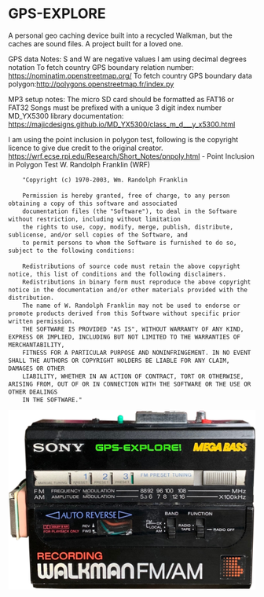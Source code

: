 # GPS-EXPLORE
A personal geo caching device built into a recycled Walkman, but the caches are sound files. A project built for a loved one.

   GPS data Notes:
      S and W are negative values
      I am using decimal degrees notation
      To fetch country GPS boundary relation number: https://nominatim.openstreetmap.org/
      To fetch country GPS boundary data polygon:http://polygons.openstreetmap.fr/index.py

   MP3 setup notes:
      The micro SD card should be formatted as FAT16 or FAT32
      Songs must be prefixed with a unique 3 digit index number
      MD_YX5300 library documentation: https://majicdesigns.github.io/MD_YX5300/class_m_d___y_x5300.html


   I am using the point inclusion in polygon test, following is the copyright licence to give due credit to the original creator.
   https://wrf.ecse.rpi.edu/Research/Short_Notes/pnpoly.html - Point Inclusion in Polygon Test W. Randolph Franklin (WRF)

        "Copyright (c) 1970-2003, Wm. Randolph Franklin

        Permission is hereby granted, free of charge, to any person obtaining a copy of this software and associated
        documentation files (the "Software"), to deal in the Software without restriction, including without limitation
        the rights to use, copy, modify, merge, publish, distribute, sublicense, and/or sell copies of the Software, and
        to permit persons to whom the Software is furnished to do so, subject to the following conditions:

        Redistributions of source code must retain the above copyright notice, this list of conditions and the following disclaimers.
        Redistributions in binary form must reproduce the above copyright notice in the documentation and/or other materials provided with the distribution.
        The name of W. Randolph Franklin may not be used to endorse or promote products derived from this Software without specific prior written permission.
        THE SOFTWARE IS PROVIDED "AS IS", WITHOUT WARRANTY OF ANY KIND, EXPRESS OR IMPLIED, INCLUDING BUT NOT LIMITED TO THE WARRANTIES OF MERCHANTABILITY,
        FITNESS FOR A PARTICULAR PURPOSE AND NONINFRINGEMENT. IN NO EVENT SHALL THE AUTHORS OR COPYRIGHT HOLDERS BE LIABLE FOR ANY CLAIM, DAMAGES OR OTHER
        LIABILITY, WHETHER IN AN ACTION OF CONTRACT, TORT OR OTHERWISE, ARISING FROM, OUT OF OR IN CONNECTION WITH THE SOFTWARE OR THE USE OR OTHER DEALINGS
        IN THE SOFTWARE."

![Screenshot](walkman_squared.png)
